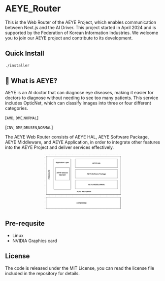 # AEYE_Router
This is the Web Router of the AEYE Project, which enables communication between Next.js and the AI Driver. This project started in April 2024 and is supported by the Federation of Korean Information Industries. We welcome you to join our AEYE project and contribute to its development.

## Quick Install
``` bash
./installer
```
## 🤔 What is AEYE?
AEYE is an AI doctor that can diagnose eye diseases, making it easier for doctors to diagnose without needing to see too many patients. This service includes OpticNet, which can classify images into three or four different categories.

[`AMD`, `DME`,`NORMAL`]  

[`CNV`, `DME`,`DRUSEN`,`NORMAL`]   

The AEYE Web Router consists of AEYE HAL, AEYE Software Package, AEYE Middleware, and AEYE Application, in order to integrate other features into the AEYE Project and deliver services effectively.  

<p align="center">
  <img src="image/architecture.png" alt="Centered Image" style="width:50%;"/>
</p>


## Pre-requsite
- Linux  
- NVIDIA Graphics card   



## License
The code is released under the MIT License, you can read the license file included in the repository for details.

